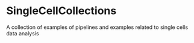 # SingleCellCollections
A collection of examples of pipelines and examples related to single cells data analysis
